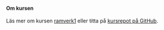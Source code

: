 #### Om kursen

Läs mer om kursen [ramverk1](https://dbwebb.se/kurser/ramverk1-v2) eller titta på [kursrepot på GitHub](https://github.com/dbwebb-se/ramverk1).
